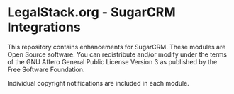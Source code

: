 LegalStack.org - SugarCRM Integrations
======================================

This repository contains enhancements for SugarCRM. These modules are Open Source software. 
You can redistribute and/or modify under the terms of the GNU Affero General Public License
Version 3 as published by the Free Software Foundation.

Individual  copyright notifications are included in each module.


